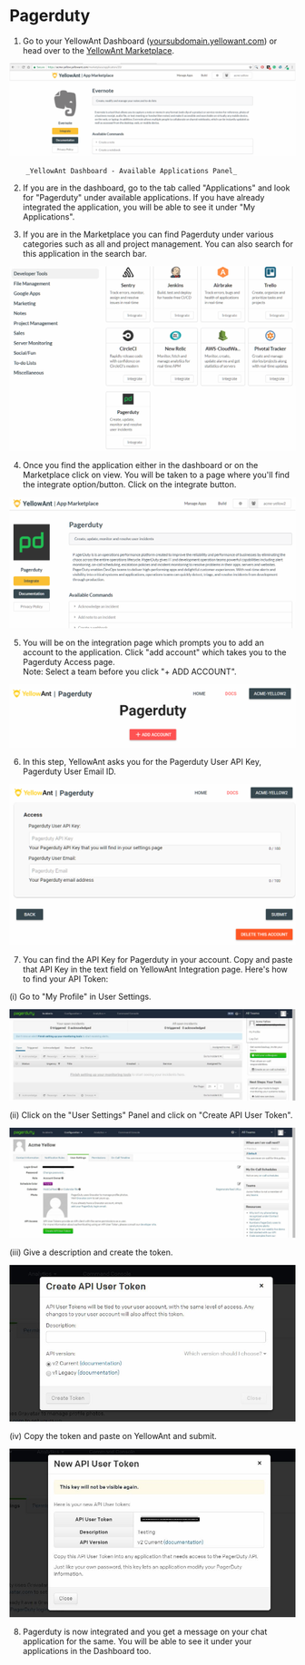 # Pagerduty

1. Go to your YellowAnt Dashboard \([yoursubdomain.yellowant.com](https://github.com/yellowanthq/yellowant-help-center/tree/bdad19066023aa6a8b667a1d6f05b72945b49759/yoursubdomain.yellowant.com)\) or head over to the [YellowAnt Marketplace](https://www.yellowant.com/marketplace). 

![](../../.gitbook/assets/image%20%2812%29.png)

        _YellowAnt Dashboard - Available Applications Panel_

2. If you are in the dashboard, go to the tab called "Applications" and look for "Pagerduty" under available applications. If you have already integrated the application, you will be able to see it under "My Applications".

3. If you are in the Marketplace you can find Pagerduty under various categories such as all and project management. You can also search for this application in the search bar.  


![](../../.gitbook/assets/image%20%2857%29.png)

4. Once you find the application either in the dashboard or on the Marketplace click on view. You will be taken to a page where you'll find the integrate option/button. Click on the integrate button.  


![](../../.gitbook/assets/image%20%2898%29.png)

5. You will be on the integration page which prompts you to add an account to the application. Click "add account" which takes you to the Pagerduty Access page.  
Note: Select a team before you click "+ ADD ACCOUNT".  


![](../../.gitbook/assets/image%20%28244%29.png)

6. In this step, YellowAnt asks you for the Pagerduty User API Key, Pagerduty User Email ID.  


![](../../.gitbook/assets/image%20%2878%29.png)

7. You can find the API Key for Pagerduty in your account. Copy and paste that API Key in the text field on YellowAnt Integration page. Here's how to find your API Token:

\(i\) Go to "My Profile" in User Settings.

![](../../.gitbook/assets/image%20%2811%29.png)

\(ii\) Click on the "User Settings" Panel and click on "Create API User Token".  


![](../../.gitbook/assets/image%20%28148%29.png)

\(iii\) Give a description and create the token.

![](../../.gitbook/assets/image%20%2860%29.png)

\(iv\) Copy the token and paste on YellowAnt and submit.

![](../../.gitbook/assets/image%20%28218%29.png)

8. Pagerduty is now integrated and you get a message on your chat application for the same. You will be able to see it under your applications in the Dashboard too.

